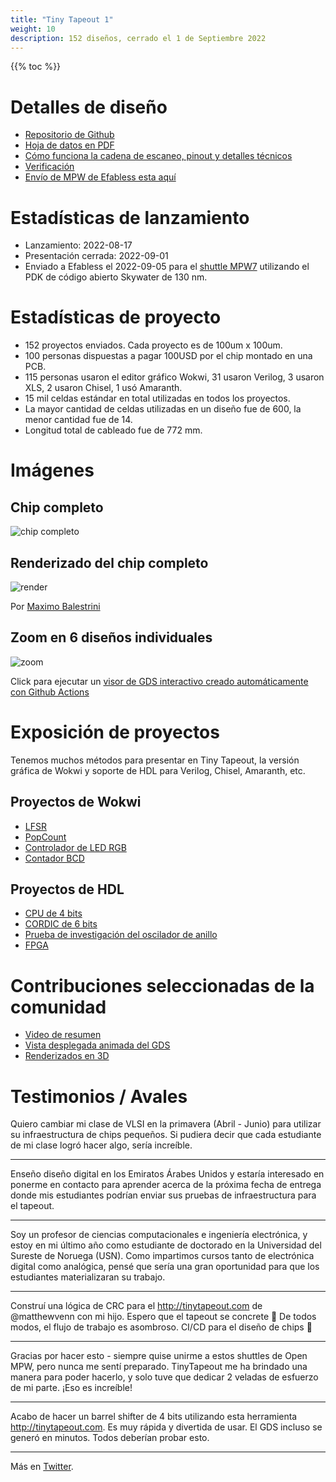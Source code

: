 ```yaml
---
title: "Tiny Tapeout 1"
weight: 10
description: 152 diseños, cerrado el 1 de Septiembre 2022
---
```


{{% toc %}}

# Detalles de diseño

* [Repositorio de Github](https://github.com/tinytapeout/tinytapeout-mpw7)
* [Hoja de datos en PDF](/tt01.pdf)
* [Cómo funciona la cadena de escaneo, pinout y detalles técnicos](https://github.com/tinytapeout/tinytapeout-mpw7/blob/mpw7/INFO.md)
* [Verificación](https://github.com/tinytapeout/tinytapeout-mpw7/blob/mpw7/verification.md)
* [Envío de MPW de Efabless esta aquí](https://platform.efabless.com/projects/1229)

# Estadísticas de lanzamiento

* Lanzamiento: 2022-08-17
* Presentación cerrada: 2022-09-01
* Enviado a Efabless el 2022-09-05 para el [shuttle MPW7](https://efabless.com/shuttle-status) utilizando el PDK de código abierto Skywater de 130 nm.

# Estadísticas de proyecto

* 152 proyectos enviados. Cada proyecto es de 100um x 100um.
* 100 personas dispuestas a pagar 100USD por el chip montado en una PCB.
* 115 personas usaron el editor gráfico Wokwi, 31 usaron Verilog, 3 usaron XLS, 2 usaron Chisel, 1 usó Amaranth.
* 15 mil celdas estándar en total utilizadas en todos los proyectos.
* La mayor cantidad de celdas utilizadas en un diseño fue de 600, la menor cantidad fue de 14.
* Longitud total de cableado fue de 772 mm.

# Imágenes

## Chip completo

![chip completo](/images/whole_die.png)

## Renderizado del chip completo

![render](/images/render.png)

Por [Maximo Balestrini](https://twitter.com/maxiborga)

## Zoom en 6 diseños individuales

![zoom](/images/zoom.png)

Click para ejecutar un [visor de GDS interactivo creado automáticamente con Github Actions](https://proppy.github.io/tinytapeout-xls-test/)

# Exposición de proyectos

Tenemos muchos métodos para presentar en Tiny Tapeout, la versión gráfica de Wokwi y soporte de HDL para Verilog, Chisel, Amaranth, etc.

## Proyectos de Wokwi

* [LFSR](https://wokwi.com/projects/341344337258349139)
* [PopCount](https://wokwi.com/projects/340285391309374034)
* [Controlador de LED RGB](https://wokwi.com/projects/341188777753969234)
* [Contador BCD](https://wokwi.com/projects/341296149788885588)

## Proyectos de HDL

* [CPU de 4 bits](https://github.com/tommythorn/tinytapeout-4-bit-cpu)
* [CORDIC de 6 bits](https://github.com/sfmth/tinytapeout-tinycordic)
* [Prueba de investigación del oscilador de anillo](https://github.com/BarsMonster/MicroASICV)
* [FPGA](https://github.com/gatecat/tinytapeout-fpga-test)

# Contribuciones seleccionadas de la comunidad

* [Video de resumen](https://twitter.com/bovensiepen/status/1563600293472141313) 
* [Vista desplegada animada del GDS](https://twitter.com/ChrisPVille/status/1565566061814185984)
* [Renderizados en 3D](https://twitter.com/maxiborga/status/1565081697057660928)

# Testimonios / Avales

Quiero cambiar mi clase de VLSI en la primavera (Abril - Junio) para utilizar su infraestructura de chips pequeños. Si pudiera decir que cada estudiante de mi clase logró hacer algo, sería increíble.

---
Enseño diseño digital en los Emiratos Árabes Unidos y estaría interesado en ponerme en contacto para aprender acerca de la próxima fecha de entrega donde mis estudiantes podrían enviar sus pruebas de infraestructura para el tapeout.

---
Soy un profesor de ciencias computacionales e ingeniería electrónica, y estoy en mi último año como estudiante de doctorado en la Universidad del Sureste de Noruega (USN). Como impartimos cursos tanto de electrónica digital como analógica, pensé que sería una gran oportunidad para que los estudiantes materializaran su trabajo.

---
Construí una lógica de CRC para el http://tinytapeout.com de @matthewvenn con mi hijo. Espero que el tapeout se concrete 🥰 De todos modos, el flujo de trabajo es asombroso. CI/CD para el diseño de chips 🤯

---
Gracias por hacer esto - siempre quise unirme a estos shuttles de Open MPW, pero nunca me sentí preparado. TinyTapeout me ha brindado una manera para poder hacerlo, y solo tuve que dedicar 2 veladas de esfuerzo de mi parte. ¡Eso es increíble!

---
Acabo de hacer un barrel shifter de 4 bits utilizando esta herramienta http://tinytapeout.com. Es muy rápida y divertida de usar. El GDS incluso se generó en minutos. Todos deberían probar esto.

---
Más en [Twitter](https://twitter.com/search?q=tinytapeout).
